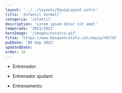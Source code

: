 ```yaml
---
layout: '../../layouts/EquipLayout.astro'
title: 'Infantil Vermell'
categoria: 'infantil'
description: 'Lorem ipsum dolor sit amet'
temporada: '2021/2022'
heroImage: '/images/escutca.gif'
fitxa: 'https://www.basquetcatala.cat/equip/49719'
pubDate: '08 Sep 2022'
updatedDate:
order: 16
---
```


- Entrenador:

- Entrenador ajudant:

- Entrenaments:
